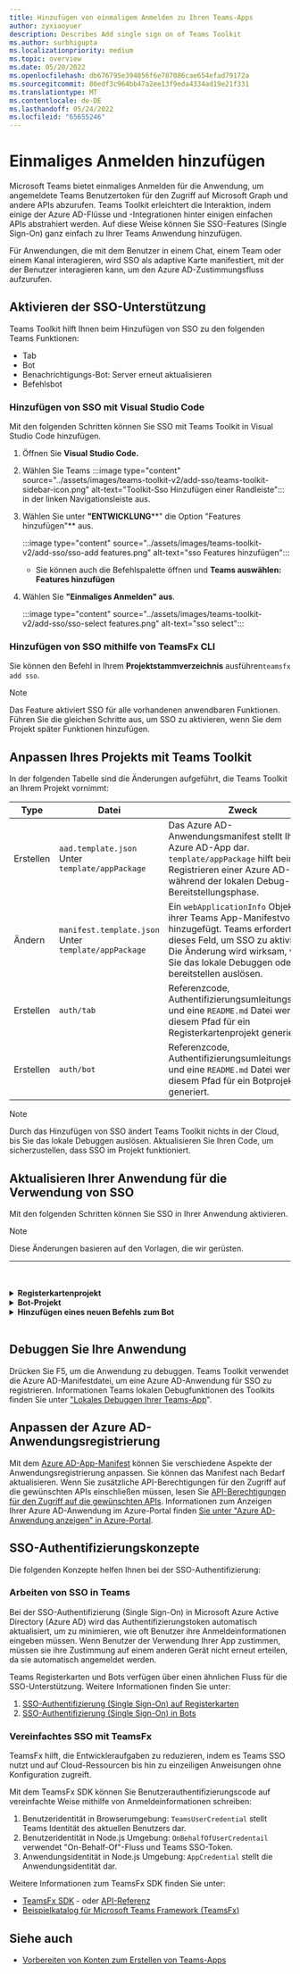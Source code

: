 ```yaml
---
title: Hinzufügen von einmaligem Anmelden zu Ihren Teams-Apps
author: zyxiaoyuer
description: Describes Add single sign on of Teams Toolkit
ms.author: surbhigupta
ms.localizationpriority: medium
ms.topic: overview
ms.date: 05/20/2022
ms.openlocfilehash: db676795e394856f6e787086cae654efad79172a
ms.sourcegitcommit: 80edf3c964bb47a2ee13f9eda4334ad19e21f331
ms.translationtype: MT
ms.contentlocale: de-DE
ms.lasthandoff: 05/24/2022
ms.locfileid: "65655246"
---
```

# <a name="add-single-sign-on-experience"></a>Einmaliges Anmelden hinzufügen

Microsoft Teams bietet einmaliges Anmelden für die Anwendung, um angemeldete Teams Benutzertoken für den Zugriff auf Microsoft Graph und andere APIs abzurufen. Teams Toolkit erleichtert die Interaktion, indem einige der Azure AD-Flüsse und -Integrationen hinter einigen einfachen APIs abstrahiert werden. Auf diese Weise können Sie SSO-Features (Single Sign-On) ganz einfach zu Ihrer Teams Anwendung hinzufügen.

Für Anwendungen, die mit dem Benutzer in einem Chat, einem Team oder einem Kanal interagieren, wird SSO als adaptive Karte manifestiert, mit der der Benutzer interagieren kann, um den Azure AD-Zustimmungsfluss aufzurufen.

## <a name="enable-sso-support"></a>Aktivieren der SSO-Unterstützung

Teams Toolkit hilft Ihnen beim Hinzufügen von SSO zu den folgenden Teams Funktionen:

* Tab
* Bot
* Benachrichtigungs-Bot: Server erneut aktualisieren
* Befehlsbot

### <a name="add-sso-using-visual-studio-code"></a>Hinzufügen von SSO mit Visual Studio Code

Mit den folgenden Schritten können Sie SSO mit Teams Toolkit in Visual Studio Code hinzufügen.

1. Öffnen Sie **Visual Studio Code.**
2. Wählen Sie Teams :::image type="content" source="../assets/images/teams-toolkit-v2/add-sso/teams-toolkit-sidebar-icon.png" alt-text="Toolkit-Sso Hinzufügen einer Randleiste"::: in der linken Navigationsleiste aus.
3. Wählen Sie unter **"ENTWICKLUNG****" die Option "Features hinzufügen"** aus.

    :::image type="content" source="../assets/images/teams-toolkit-v2/add-sso/sso-add features.png" alt-text="sso Features hinzufügen":::

    * Sie können auch die Befehlspalette öffnen und **Teams auswählen: Features hinzufügen**

4. Wählen Sie **"Einmaliges Anmelden" aus**.

    :::image type="content" source="../assets/images/teams-toolkit-v2/add-sso/sso-select features.png" alt-text="sso select":::

### <a name="add-sso-using-teamsfx-cli"></a>Hinzufügen von SSO mithilfe von TeamsFx CLI

Sie können den Befehl in Ihrem **Projektstammverzeichnis** ausführen`teamsfx add sso`.

> [!Note]
> Das Feature aktiviert SSO für alle vorhandenen anwendbaren Funktionen. Führen Sie die gleichen Schritte aus, um SSO zu aktivieren, wenn Sie dem Projekt später Funktionen hinzufügen.

## <a name="customize-your-project-using-teams-toolkit"></a>Anpassen Ihres Projekts mit Teams Toolkit

In der folgenden Tabelle sind die Änderungen aufgeführt, die Teams Toolkit an Ihrem Projekt vornimmt:

   |**Type**|**Datei**|**Zweck**|
   |--------|--------|-----------|
   |Erstellen|`aad.template.json` Unter `template/appPackage`|Das Azure AD-Anwendungsmanifest stellt Ihre Azure AD-App dar. `template/appPackage` hilft beim Registrieren einer Azure AD-App während der lokalen Debug- oder Bereitstellungsphase.|
   |Ändern|`manifest.template.json` Unter `template/appPackage`|Ein `webApplicationInfo` Objekt wird ihrer Teams App-Manifestvorlage hinzugefügt. Teams erfordert dieses Feld, um SSO zu aktivieren. Die Änderung wird wirksam, wenn Sie das lokale Debuggen oder bereitstellen auslösen.|
   |Erstellen|`auth/tab`|Referenzcode, Authentifizierungsumleitungsseiten und eine `README.md` Datei werden in diesem Pfad für ein Registerkartenprojekt generiert.|
   |Erstellen|`auth/bot`|Referenzcode, Authentifizierungsumleitungsseiten und eine `README.md` Datei werden in diesem Pfad für ein Botprojekt generiert.|

> [!Note]
> Durch das Hinzufügen von SSO ändert Teams Toolkit nichts in der Cloud, bis Sie das lokale Debuggen auslösen. Aktualisieren Sie Ihren Code, um sicherzustellen, dass SSO im Projekt funktioniert.

## <a name="update-your-application-to-use-sso"></a>Aktualisieren Ihrer Anwendung für die Verwendung von SSO

Mit den folgenden Schritten können Sie SSO in Ihrer Anwendung aktivieren.

> [!NOTE]
> Diese Änderungen basieren auf den Vorlagen, die wir gerüsten.

---
<br>
<br><details>
<summary><b>Registerkartenprojekt </b></summary>

1. Kopieren `auth-start.html` und `auth-end.htm`** im `auth/public` Ordner in `tabs/public/`. Teams Toolkit registriert diese beiden Endpunkte im Umleitungsfluss von Azure AD für Azure AD.

2. Ordner unter `auth/tab` kopieren `sso` nach `tabs/src/sso/`.

    * `InitTeamsFx`: Die Datei implementiert eine Funktion, die das TeamsFx SDK initialisiert und die Komponente öffnet `GetUserProfile` , nachdem das SDK initialisiert wurde.

    * `GetUserProfile`: Die Datei implementiert eine Funktion, die Microsoft Graph-API aufruft, um Benutzerinformationen abzurufen.

3. Ausführen `npm install @microsoft/teamsfx-react` unter `tabs/`.

4. Fügen Sie die folgenden Zeilen zum `tabs/src/components/sample/Welcome.tsx` Importieren hinzu `InitTeamsFx`:

    ```Bash

    import { InitTeamsFx } from "../../sso/InitTeamsFx";

    ```

5. Ersetzen Sie die folgende Zeile: `<AddSSO />` durch`<InitTeamsFx />`, um die Komponente durch `InitTeamsFx` die `AddSso` Komponente zu ersetzen.

</details>
<details>
<summary><b>Bot-Projekt </b></summary>

1. Ordner kopieren `auth/bot/public` nach `bot/src`. Die beiden Ordner enthalten HTML-Seiten, die für die Authentifizierungsumleitung verwendet werden. Sie müssen die Datei ändern `bot/src/index` , um diesen Seiten das Routing hinzuzufügen.

2. Ordner kopieren `auth/bot/sso` nach `bot/src`. Die beiden Ordner enthalten drei Dateien als Referenz für die SSO-Implementierung:

    * `showUserInfo`: Es implementiert eine Funktion zum Abrufen von Benutzerinformationen mit SSO-Token. Sie können dies befolgen, um eine eigene Methode zu erstellen, die ein SSO-Token erfordert.

    * `ssoDialog`: Es wird ein [ComponentDialog-Objekt](/javascript/api/botbuilder-dialogs/componentdialog?view=botbuilder-ts-latest&preserve-view=true) erstellt, das für SSO verwendet wird.

    * `teamsSsoBot`: Es erstellt einen [TeamsActivityHandler](/javascript/api/botbuilder/teamsactivityhandler?view=botbuilder-ts-latest&preserve-view=true) mit `ssoDialog` und fügt `showUserInfo` ihn als Befehl hinzu, der ausgelöst werden kann.

3. Folgen Sie dem Codebeispiel, und registrieren Sie Ihren eigenen Befehl `addCommand` in dieser Datei (optional).

4. Ausführen `npm install isomorphic-fetch` unter `bot/`.

5. Führen Sie die folgende Zeile in "package.json" aus`bot/`, und ersetzen Sie `npm install copyfiles` sie:
  
   ```JSON

   "build": "tsc --build",

    ```

    mit 

   ```JSON

   "build": "tsc --build && copyfiles public/*.html lib/",

   ```

   Die HTML-Seiten, die für die Authentifizierungsumleitung verwendet werden, werden beim Erstellen dieses Botprojekts kopiert.

6. Nachdem Sie die folgenden Dateien hinzugefügt haben, müssen Sie eine neue `teamsSsoBot` Instanz in `bot/src/index` der Datei erstellen. Ersetzen Sie den folgenden Code:

   ```Bash
  
   // Process Teams activity with Bot Framework.
   server.post("/api/messages", async (req, res) => {
   await commandBot.requestHandler(req, res);
   });  

   ```

    mit 

   ```Bash

   const handler = new TeamsSsoBot();
   // Process Teams activity with Bot Framework.
   server.post("/api/messages", async (req, res) => {
       await commandBot.requestHandler(req, res, async (context)=> {
           await handler.run(context);
       });
   });

   ```

7. Fügen Sie die HTML-Routen in der `bot/src/index` Datei hinzu:

   ```Bash

   server.get(
       "/auth-*.html",
       restify.plugins.serveStatic({
           directory: path.join(__dirname, "public"),
       })
   );

   ```

8. Fügen Sie die folgenden Zeilen zum `bot/src/index` Importieren `teamsSsoBot` hinzu und `path`:

   ```Bash

   // For ts:
   import { TeamsSsoBot } from "./sso/teamsSsoBot";
   const path = require("path");

   // For js:
   const { TeamsSsoBot } = require("./sso/teamsSsoBot");
   const path = require("path");

   ```

9. Registrieren Sie Ihren Befehl im Teams App-Manifest. Öffnen Sie `templates/appPackage/manifest.template.json`den Bot, und fügen Sie die folgenden Zeilen in `command` `commandLists` Ihrem Bot hinzu:

   ```JSON

   {
       "title": "show",
       "description": "Show user profile using Single Sign On feature"
   }

   ```
</details>
<details>
<summary><b>Hinzufügen eines neuen Befehls zum Bot </b></summary>

> [!NOTE]
> Derzeit gelten diese Anweisungen für `command bot`. Wenn Sie mit einem `bot`Beginnen beginnen, sehen Sie sich [das Beispiel bot-sso an](https://github.com/OfficeDev/TeamsFx-Samples/tree/v2/bot-sso).

Die folgenden Schritte helfen Ihnen beim Hinzufügen eines neuen Befehls, nachdem Sie SSO in Ihrem Projekt hinzugefügt haben:

1. Erstellen Sie eine neue Datei (`todo.ts` oder `todo.js`) unter `bot/src/` und fügen Sie Ihre eigene Geschäftslogik hinzu, um Graph-API aufzurufen:

# <a name="typescript"></a>[TypeScript](#tab/typescript)

   ```typescript
   // for TypeScript:
export async function showUserImage(
    context: TurnContext,
    ssoToken: string,
    param: any[]
): Promise<DialogTurnResult> {
    await context.sendActivity("Retrieving user photo from Microsoft Graph ...");

    // Init TeamsFx instance with SSO token
    const teamsfx = new TeamsFx().setSsoToken(ssoToken);

    // Update scope here. For example: Mail.Read, etc.
    const graphClient = createMicrosoftGraphClient(teamsfx, param[0]);
    
    // You can add following code to get your photo:
    // let photoUrl = "";
    // try {
    //   const photo = await graphClient.api("/me/photo/$value").get();
    //   photoUrl = URL.createObjectURL(photo);
    // } catch {
    //   // Could not fetch photo from user's profile, return empty string as placeholder.
    // }
    // if (photoUrl) {
    //   await context.sendActivity(
    //     `You can find your photo here: ${photoUrl}`
    //   );
    // } else {
    //   await context.sendActivity("Could not retrieve your photo from Microsoft Graph. Please make sure you have uploaded your photo.");
    // }

    return;
}  
   ```

# <a name="javascript"></a>[JavaScript](#tab/javascript)

   ```javaScript
   // for JavaScript:
export async function showUserImage(context, ssoToken, param) {
    await context.sendActivity("Retrieving user photo from Microsoft Graph ...");

    // Init TeamsFx instance with SSO token
    const teamsfx = new TeamsFx().setSsoToken(ssoToken);

    // Update scope here. For example: Mail.Read, etc.
    const graphClient = createMicrosoftGraphClient(teamsfx, param[0]);
    
    // You can add following code to get your photo:
    // let photoUrl = "";
    // try {
    //   const photo = await graphClient.api("/me/photo/$value").get();
    //   photoUrl = URL.createObjectURL(photo);
    // } catch {
    //   // Could not fetch photo from user's profile, return empty string as placeholder.
    // }
    // if (photoUrl) {
    //   await context.sendActivity(
    //     `You can find your photo here: ${photoUrl}`
    //   );
    // } else {
    //   await context.sendActivity("Could not retrieve your photo from Microsoft Graph. Please make sure you have uploaded your photo.");
    // }

    return;
}
   ```

---

2. Registrieren eines neuen Befehls

   * Fügen Sie die folgende Zeile für die neue Befehlsregistrierung mithilfe von `addCommand` `teamsSsoBot`:

   ```bash

   this.dialog.addCommand("ShowUserProfile", "show", showUserInfo);

   ```

   * Fügen Sie nach der obigen Zeile die folgenden Zeilen hinzu, um einen neuen Befehl `photo` zu registrieren und sich mit der oben hinzugefügten Methode `showUserImage` zu verbinden:

   ```bash

   // As shown here, you can add your own parameter into the `showUserImage` method
   // You can also use regular expression for the command here
   const scope = ["User.Read"];
   this.dialog.addCommand("ShowUserPhoto", new RegExp("photo\s*.*"), showUserImage, scope);

   ```

3. Registrieren Sie Ihren Befehl im Teams App-Manifest. Öffnen Sie `templates/appPackage/manifest.template.json`den Bot, und fügen Sie die folgenden Zeilen in `command` `commandLists` Ihrem Bot hinzu:

   ```JSON

   {
       "title": "photo",
       "description": "Show user photo using Single Sign On feature"
   }

   ```
</details>
<br>

## <a name="debug-your-application"></a>Debuggen Sie Ihre Anwendung

Drücken Sie F5, um die Anwendung zu debuggen. Teams Toolkit verwendet die Azure AD-Manifestdatei, um eine Azure AD-Anwendung für SSO zu registrieren. Informationen Teams lokalen Debugfunktionen des Toolkits finden Sie unter ["Lokales Debuggen Ihrer Teams-App](debug-local.md)".

## <a name="customize-azure-ad-application-registration"></a>Anpassen der Azure AD-Anwendungsregistrierung

Mit dem [Azure AD-App-Manifest](/azure/active-directory/develop/reference-app-manifest) können Sie verschiedene Aspekte der Anwendungsregistrierung anpassen. Sie können das Manifest nach Bedarf aktualisieren. Wenn Sie zusätzliche API-Berechtigungen für den Zugriff auf die gewünschten APIs einschließen müssen, lesen Sie [API-Berechtigungen für den Zugriff auf die gewünschten APIs](https://github.com/OfficeDev/TeamsFx/wiki/#customize-aad-manifest-template).
Informationen zum Anzeigen Ihrer Azure AD-Anwendung im Azure-Portal finden [Sie unter "Azure AD-Anwendung anzeigen" in Azure-Portal](https://github.com/OfficeDev/TeamsFx/wiki/Manage-AAD-application-in-Teams-Toolkit#How-to-view-the-AAD-app-on-the-Azure-portal). 

## <a name="sso-authentication-concepts"></a>SSO-Authentifizierungskonzepte

Die folgenden Konzepte helfen Ihnen bei der SSO-Authentifizierung:

### <a name="working-of-sso-in-teams"></a>Arbeiten von SSO in Teams

Bei der SSO-Authentifizierung (Single Sign-On) in Microsoft Azure Active Directory (Azure AD) wird das Authentifizierungstoken automatisch aktualisiert, um zu minimieren, wie oft Benutzer ihre Anmeldeinformationen eingeben müssen. Wenn Benutzer der Verwendung Ihrer App zustimmen, müssen sie ihre Zustimmung auf einem anderen Gerät nicht erneut erteilen, da sie automatisch angemeldet werden.

Teams Registerkarten und Bots verfügen über einen ähnlichen Fluss für die SSO-Unterstützung. Weitere Informationen finden Sie unter:

1. [SSO-Authentifizierung (Single Sign-On) auf Registerkarten](../tabs/how-to/authentication/auth-aad-sso.md)
2. [SSO-Authentifizierung (Single Sign-On) in Bots](../bots/how-to/authentication/auth-aad-sso-bots.md)

### <a name="simplified-sso-with-teamsfx"></a>Vereinfachtes SSO mit TeamsFx

TeamsFx hilft, die Entwickleraufgaben zu reduzieren, indem es Teams SSO nutzt und auf Cloud-Ressourcen bis hin zu einzeiligen Anweisungen ohne Konfiguration zugreift.

Mit dem TeamsFx SDK können Sie Benutzerauthentifizierungscode auf vereinfachte Weise mithilfe von Anmeldeinformationen schreiben:

1. Benutzeridentität in Browserumgebung: `TeamsUserCredential` stellt Teams Identität des aktuellen Benutzers dar.
2. Benutzeridentität in Node.js Umgebung: `OnBehalfOfUserCredentail` verwendet "On-Behalf-Of"-Fluss und Teams SSO-Token.
3. Anwendungsidentität in Node.js Umgebung: `AppCredential` stellt die Anwendungsidentität dar.

Weitere Informationen zum TeamsFx SDK finden Sie unter:

* [TeamsFx SDK](TeamsFx-SDK.md) - oder [API-Referenz](/javascript/api/@microsoft/teamsfx/?view=msteams-client-js-latest&preserve-view=true)
* [Beispielkatalog für Microsoft Teams Framework (TeamsFx)](https://github.com/OfficeDev/TeamsFx-Samples/tree/v2)

## <a name="see-also"></a>Siehe auch

* [Vorbereiten von Konten zum Erstellen von Teams-Apps](accounts.md)
